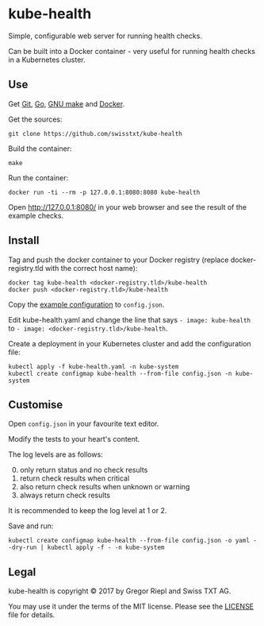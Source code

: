 # kube-health

Simple, configurable web server for running health checks.

Can be built into a Docker container - very useful for running
health checks in a Kubernetes cluster.

## Use

Get [Git](https://git-scm.com/), [Go](https://golang.org/),
[GNU make](https://www.gnu.org/software/make/) and [Docker](https://www.docker.com/).

Get the sources:
```
git clone https://github.com/swisstxt/kube-health
```

Build the container:
```
make
```

Run the container:
```
docker run -ti --rm -p 127.0.0.1:8080:8080 kube-health
```

Open http://127.0.0.1:8080/ in your web browser and see the result of the example checks.

## Install

Tag and push the docker container to your Docker registry (replace docker-registry.tld with the
correct host name):
```
docker tag kube-health <docker-registry.tld>/kube-health
docker push <docker-registry.tld>/kube-health
```

Copy the [example configuration](example-config.json) to `config.json`.

Edit kube-health.yaml and change the line that says `- image: kube-health` to
`- image: <docker-registry.tld>/kube-health`.

Create a deployment in your Kubernetes cluster and add the configuration file:
```
kubectl apply -f kube-health.yaml -n kube-system
kubectl create configmap kube-health --from-file config.json -n kube-system
```

## Customise

Open `config.json` in your favourite text editor.

Modify the tests to your heart's content.

The log levels are as follows:

0. only return status and no check results
1. return check results when critical
2. also return check results when unknown or warning
3. always return check results

It is recommended to keep the log level at 1 or 2.

Save and run:
```
kubectl create configmap kube-health --from-file config.json -o yaml --dry-run | kubectl apply -f - -n kube-system
```

## Legal

kube-health is copyright © 2017 by Gregor Riepl and Swiss TXT AG.

You may use it under the terms of the MIT license.
Please see the [LICENSE](LICENSE) file for details.

